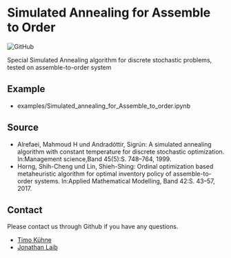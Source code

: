 # Simulated Annealing for Assemble to Order

![GitHub](https://img.shields.io/github/license/TeamMoos/sa4ato)

Special Simulated Annealing algorithm for discrete stochastic problems, tested on assemble-to-order system

## Example
* examples/Simulated_annealing_for_Assemble_to_order.ipynb

## Source
* Alrefaei, Mahmoud H und Andradóttir, Sigrún: A simulated annealing algorithm with constant temperature for discrete stochastic optimization. In:Management science,Band 45(5):S. 748–764, 1999.
* Horng, Shih-Cheng und Lin, Shieh-Shing: Ordinal optimization based metaheuristic algorithm for optimal inventory policy of assemble-to-order systems. In:Applied Mathematical Modelling, Band 42:S. 43–57, 2017.

## Contact
Please contact us through Github if you have any questions.
* [Timo Kühne](https://github.com/h3nkl3r)
* [Jonathan Laib](https://github.com/jonathanlaib)


